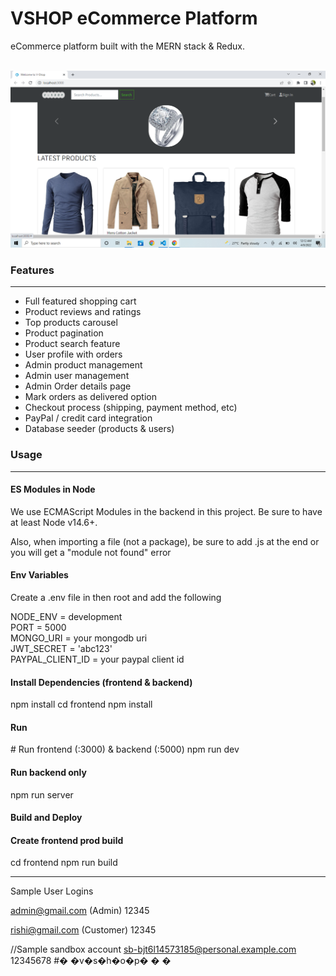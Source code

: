 ﻿# VSHOP eCommerce Platform
<p>eCommerce platform built with the MERN stack & Redux.</p><br/>
<img src="uploads/Screenshot (90).png" />
<h3>Features</h3>
<hr/>
<ul>
  <li>Full featured shopping cart</li>
<li>Product reviews and ratings</li>
<li>Top products carousel</li>
<li>Product pagination</li>
<li>Product search feature</li>
<li>User profile with orders</li>
<li>Admin product management</li>
<li>Admin user management</li>
<li>Admin Order details page</li>
<li>Mark orders as delivered option</li>
<li>Checkout process (shipping, payment method, etc)</li>
<li>PayPal / credit card integration</li>
<li>Database seeder (products & users)</li>
  </ul>
 <h3>Usage</h3>
 <hr/>
 <h4>ES Modules in Node</h4>
 <p>We use ECMAScript Modules in the backend in this project. Be sure to have at least Node v14.6+.

Also, when importing a file (not a package), be sure to add .js at the end or you will get a "module not found" error</p>
<h4>Env Variables</h4>
<p>Create a .env file in then root and add the following</p>
NODE_ENV = development<br>
PORT = 5000<br>
MONGO_URI = your mongodb uri<br>
JWT_SECRET = 'abc123'<br>
PAYPAL_CLIENT_ID = your paypal client id<br>
<h4>Install Dependencies (frontend & backend)</h4>
npm install
cd frontend
npm install
<h4>Run</h4>
# Run frontend (:3000) & backend (:5000)
npm run dev

<h4> Run backend only</h4>
npm run server
<h4>Build and Deploy</h4>
<h4>Create frontend prod build</h4>
cd frontend
npm run build
<hr/>
Sample User Logins

admin@gmail.com (Admin)
12345

rishi@gmail.com (Customer)
12345

//Sample sandbox account
sb-bjt6l14573185@personal.example.com
12345678
#� �v�s�h�o�p�
�
�

